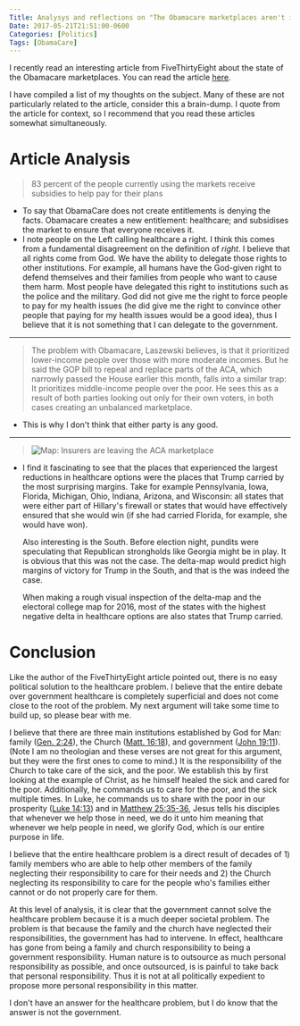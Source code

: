 ```yaml
---
Title: Analysys and reflections on "The Obamacare marketplaces aren't in a death spiral"
Date: 2017-05-21T21:51:00-0600
Categories: [Politics]
Tags: [ObamaCare]
---
```


I recently read an interesting article from FiveThirtyEight about the state of
the Obamacare marketplaces. You can read the article
[here](https://fivethirtyeight.com/features/the-obamacare-marketplaces-arent-in-a-death-spiral/).

I have compiled a list of my thoughts on the subject. Many of these are
not particularly related to the article, consider this a brain-dump. I
quote from the article for context, so I recommend that you read these
articles somewhat simultaneously.

Article Analysis
================

> 83 percent of the people currently using the markets receive subsidies
> to help pay for their plans

-   To say that ObamaCare does not create entitlements is denying the
    facts. Obamacare creates a new entitlement: healthcare; and subsidises the
    market to ensure that everyone receives it.
-   I note people on the Left calling healthcare a right. I think this
    comes from a fundamental disagreement on the definition of *right*.  I
    believe that all rights come from God. We have the ability to delegate those
    rights to other institutions. For example, all humans have the God-given
    right to defend themselves and their families from people who want to cause
    them harm. Most people have delegated this right to institutions such as the
    police and the military. God did not give me the right to force people to
    pay for my health issues (he did give me the right to convince other people
    that paying for my health issues would be a good idea), thus I believe that
    it is not something that I can delegate to the government.

---

> The problem with Obamacare, Laszewski believes, is that it prioritized
> lower-income people over those with more moderate incomes. But he said
> the GOP bill to repeal and replace parts of the ACA, which narrowly
> passed the House earlier this month, falls into a similar trap: It
> prioritizes middle-income people over the poor. He sees this as a
> result of both parties looking out only for their own voters, in both
> cases creating an unbalanced marketplace.

-   This is why I don't think that either party is any good.

---

> ![Map: Insurers are leaving the ACA marketplace](https://fivethirtyeight.com/wp-content/uploads/2017/05/ambj-marketplace-0512-1.png?w=1024)

-   I find it fascinating to see that the places that experienced the
    largest reductions in healthcare options were the places that Trump carried
    by the most surprising margins. Take for example Pennsylvania, Iowa,
    Florida, Michigan, Ohio, Indiana, Arizona, and Wisconsin: all states that
    were either part of Hillary's firewall or states that would have effectively
    ensured that she would win (if she had carried Florida, for example, she
    would have won).

    Also interesting is the South. Before election night, pundits were
    speculating that Republican strongholds like Georgia might be in play. It is
    obvious that this was not the case. The delta-map would predict high margins
    of victory for Trump in the South, and that is the was indeed the case.

    When making a rough visual inspection of the delta-map and the electoral
    college map for 2016, most of the states with the highest negative delta in
    healthcare options are also states that Trump carried.

Conclusion
==========

Like the author of the FiveThirtyEight article pointed out, there is no easy
political solution to the healthcare problem. I believe that the entire debate
over government healthcare is completely superficial and does not come close to
the root of the problem. My next argument will take some time to build up, so
please bear with me.

I believe that there are three main institutions established by God for Man:
family ([Gen. 2:24](https://www.bible.com/bible/59/GEN.2.24.ESV)), the Church
([Matt.  16:18](https://www.bible.com/bible/59/MAT.16.18.ESV)), and government
([John 19:11](https://www.bible.com/bible/59/JHN.19.11.ESV)). (Note I am no
theologian and these verses are not great for this argument, but they were the
first ones to come to mind.) It is the responsibility of the Church to take care
of the sick, and the poor. We establish this by first looking at the example of
Christ, as he himself healed the sick and cared for the poor. Additionally, he
commands us to care for the poor, and the sick multiple times. In Luke, he
commands us to share with the poor in our prosperity ([Luke
14:13](https://www.bible.com/bible/59/LUK.14.13.ESV)) and in [Matthew
25:35-36](https://www.bible.com/bible/59/MAT.25.35-40.ESV), Jesus tells his
disciples that whenever we help those in need, we do it unto him meaning that
whenever we help people in need, we glorify God, which is our entire purpose in
life.

I believe that the entire healthcare problem is a direct result of decades of 1)
family members who are able to help other members of the family neglecting their
responsibility to care for their needs and 2) the Church neglecting its
responsibility to care for the people who's families either cannot or do not
properly care for them.

At this level of analysis, it is clear that the government cannot solve the
healthcare problem because it is a much deeper societal problem. The problem is
that because the family and the church have neglected their responsibilities,
the government has had to intervene. In effect, healthcare has gone from being a
family and church responsibility to being a government responsibility. Human
nature is to outsource as much personal responsibility as possible, and once
outsourced, is is painful to take back that personal responsibility. Thus it is
not at all politically expedient to propose more personal responsibility in this
matter.

I don't have an answer for the healthcare problem, but I do know that the answer
is not the government.

